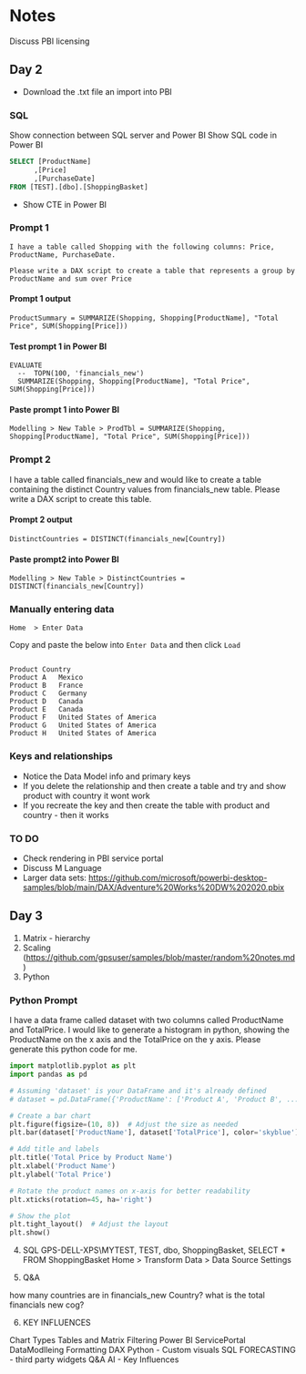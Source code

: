 # Notes

Discuss PBI licensing

## Day 2

* Download the .txt file an import into PBI

### SQL

Show connection between SQL server and Power BI
Show SQL code in Power BI

```sql
SELECT [ProductName]
      ,[Price]
      ,[PurchaseDate]
FROM [TEST].[dbo].[ShoppingBasket]
```

* Show CTE in Power BI

### Prompt 1

```text
I have a table called Shopping with the following columns: Price, ProductName, PurchaseDate.

Please write a DAX script to create a table that represents a group by ProductName and sum over Price
```

#### Prompt 1 output

```dax
ProductSummary = SUMMARIZE(Shopping, Shopping[ProductName], "Total Price", SUM(Shopping[Price]))
```

#### Test prompt 1 in Power BI

```dax
EVALUATE
  --  TOPN(100, 'financials_new')
  SUMMARIZE(Shopping, Shopping[ProductName], "Total Price", SUM(Shopping[Price]))
```

#### Paste prompt 1 into Power BI

```instructions
Modelling > New Table > ProdTbl = SUMMARIZE(Shopping, Shopping[ProductName], "Total Price", SUM(Shopping[Price]))
```

### Prompt 2

I have a table called financials_new and would like to create a table containing the distinct Country values from financials_new table. Please write a DAX script to create this table.

#### Prompt 2 output

```dax
DistinctCountries = DISTINCT(financials_new[Country])
```

#### Paste prompt2 into Power BI

```instructions
Modelling > New Table > DistinctCountries = DISTINCT(financials_new[Country])
```

### Manually entering data

```instructions
Home  > Enter Data
```

Copy and paste the below into `Enter Data` and then click `Load`

```csv   ShoppingCountry

Product	Country
Product A	Mexico
Product B	France
Product C	Germany
Product D	Canada
Product E	Canada
Product F	United States of America
Product G	United States of America
Product H	United States of America
```

### Keys and relationships

* Notice the Data Model info and primary keys
* If you delete the relationship and then create a table and try and show product with country it wont work
* If you recreate the key and then create the table with product and country - then it works

### TO DO

* Check rendering in PBI service portal  
* Discuss M Language
* Larger data sets:
<https://github.com/microsoft/powerbi-desktop-samples/blob/main/DAX/Adventure%20Works%20DW%202020.pbix>

## Day 3

1. Matrix - hierarchy
2. Scaling  (https://github.com/gpsuser/samples/blob/master/random%20notes.md)
3. Python


### Python Prompt

I have a data frame called dataset with two columns called ProductName and TotalPrice. I would like to generate a histogram in python, showing the ProductName on the x axis and the TotalPrice on the y axis. Please generate this python code for me.

```python
import matplotlib.pyplot as plt
import pandas as pd

# Assuming 'dataset' is your DataFrame and it's already defined
# dataset = pd.DataFrame({'ProductName': ['Product A', 'Product B', ...], 'TotalPrice': [120, 340, ...]})

# Create a bar chart
plt.figure(figsize=(10, 8))  # Adjust the size as needed
plt.bar(dataset['ProductName'], dataset['TotalPrice'], color='skyblue')

# Add title and labels
plt.title('Total Price by Product Name')
plt.xlabel('Product Name')
plt.ylabel('Total Price')

# Rotate the product names on x-axis for better readability
plt.xticks(rotation=45, ha='right')

# Show the plot
plt.tight_layout()  # Adjust the layout
plt.show()
```


4. SQL   GPS-DELL-XPS\MYTEST, TEST, dbo, ShoppingBasket,   SELECT * FROM ShoppingBasket
   Home > Transform Data > Data Source Settings

5. Q&A

how many countries are in financials_new Country?
what is the total financials new cog?

6. KEY INFLUENCES



<!-- Summary -->

Chart Types
Tables and Matrix
Filtering
Power BI ServicePortal
DataModlleing
Formatting
DAX
Python - Custom visuals
SQL
FORECASTING - third party widgets
Q&A
AI - Key Influences

